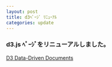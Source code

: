 ```yaml
---
layout: post
title: d3ﾍﾟｰｼﾞ ﾘﾆｭｰｱﾙ
categories: update
---
```

### d3.js ﾍﾟｰｼﾞをリニューアルしました。

<span class="glyphicon glyphicon-arrow-right text-whtie"></span>
[D3 Data-Driven Documents]({{site.url}}/d3/)
